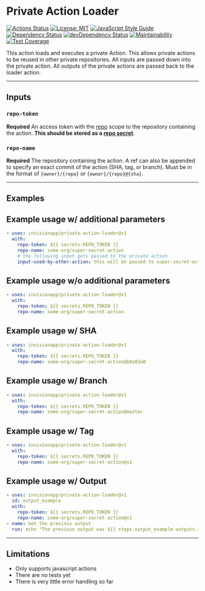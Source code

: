 # Private Action Loader

[![Actions Status](https://github.com/invisionapp/private-action-loader/workflows/ci/badge.svg?branch=develop)](https://github.com/invisionapp/private-action-loader/actions)
[![License: MIT](https://img.shields.io/badge/license-MIT-brightgreen.svg)](https://opensource.org/licenses/MIT)
[![JavaScript Style Guide](https://img.shields.io/badge/code_style-standard-brightgreen.svg)](https://standardjs.com)
[![Dependency Status](https://david-dm.org/InVisionApp/private-action-loader.svg)](https://david-dm.org/InVisionApp/private-action-loader)
[![devDependency Status](https://david-dm.org/InVisionApp/private-action-loader/dev-status.svg)](https://david-dm.org/InVisionApp/private-action-loader#info=devDependencies)
[![Maintainability](https://api.codeclimate.com/v1/badges/42214051e003ca757d60/maintainability)](https://codeclimate.com/github/InVisionApp/private-action-loader/maintainability)
[![Test Coverage](https://api.codeclimate.com/v1/badges/42214051e003ca757d60/test_coverage)](https://codeclimate.com/github/InVisionApp/private-action-loader/test_coverage)

This action loads and executes a private Action. This allows private actions to be reused in other private repositories. All inputs are passed down into the private action. All outputs of the private actions are passed back to the loader action.

---

## **Inputs**

### **`repo-token`**

**Required** An access token with the [repo](https://help.github.com/en/github/authenticating-to-github/creating-a-personal-access-token-for-the-command-line) scope to the repository containing the action. **This should be stored as a [repo secret](https://help.github.com/en/actions/automating-your-workflow-with-github-actions/creating-and-using-encrypted-secrets)**.

### **`repo-name`**

**Required** The repository containing the action. A ref can also be appended to specify an exact commit of the action (SHA, tag, or branch). Must be in the format of `{owner}/{repo}` or `{owner}/{repo}@{sha}`.

---

## **Examples**

## Example usage w/ additional parameters

```yaml
- uses: invisionapp/private-action-loader@v1
  with:
    repo-token: ${{ secrets.REPO_TOKEN }}
    repo-name: some-org/super-secret-action
    # the following input gets passed to the private action
    input-used-by-other-action: this will be passed to super-secret-action
```

## Example usage w/o additional parameters

```yaml
- uses: invisionapp/private-action-loader@v1
  with:
    repo-token: ${{ secrets.REPO_TOKEN }}
    repo-name: some-org/super-secret-action
```

## Example usage w/ SHA

```yaml
- uses: invisionapp/private-action-loader@v1
  with:
    repo-token: ${{ secrets.REPO_TOKEN }}
    repo-name: some-org/super-secret-action@b8a83a0
```

## Example usage w/ Branch

```yaml
- uses: invisionapp/private-action-loader@v1
  with:
    repo-token: ${{ secrets.REPO_TOKEN }}
    repo-name: some-org/super-secret-action@master
```

## Example usage w/ Tag

```yaml
- uses: invisionapp/private-action-loader@v1
  with:
    repo-token: ${{ secrets.REPO_TOKEN }}
    repo-name: some-org/super-secret-action@v1
```

## Example usage w/ Output

```yaml
- uses: invisionapp/private-action-loader@v1
  id: output_example
  with:
    repo-token: ${{ secrets.REPO_TOKEN }}
    repo-name: some-org/super-secret-action@v1
- name: Get the previous output
  run: echo "The previous output was ${{ steps.output_example.outputs.<name of output> }}"
```

---

## **Limitations**

- Only supports javascript actions
- There are no tests yet
- There is very little error handling so far
